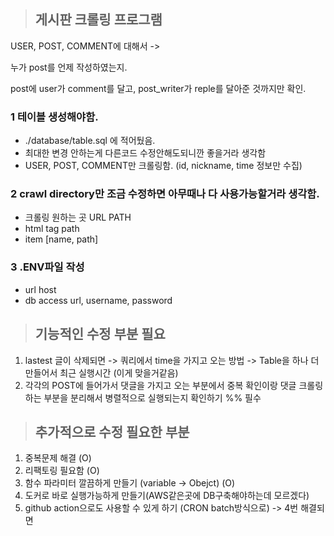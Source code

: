 >## 게시판 크롤링 프로그램

USER, POST, COMMENT에 대해서 -> 

누가 post를 언제 작성하였는지.

post에 user가 comment를 달고, post_writer가 reple를 달아준 것까지만 확인.


### 1 테이블 생성해야함.

* ./database/table.sql 에 적어뒀음.
* 최대한 변경 안하는게 다른코드 수정안해도되니깐 좋을거라 생각함
* USER, POST, COMMENT만 크롤링함. (id, nickname, time 정보만 수집)

### 2 crawl directory만 조금 수정하면 아무때나 다 사용가능할거라 생각함.
* 크롤링 원하는 곳 URL PATH
* html tag path
* item [name, path]


### 3 .ENV파일 작성
* url host
* db access url, username, password

> ## 기능적인 수정 부분 필요
1. lastest 글이 삭제되면 
    -> 쿼리에서 time을 가지고 오는 방법
    -> Table을 하나 더 만들어서 최근 실행시간 (이게 맞을거같음)
2. 각각의 POST에 들어가서 댓글을 가지고 오는 부분에서 중복 확인이랑 댓글 크롤링 하는 부분을 분리해서 병렬적으로 실행되는지 확인하기 %% 필수

> ## 추가적으로 수정 필요한 부분
1. 중복문제 해결 (O)
2. 리팩토링 필요함 (O)
3. 함수 파라미터 깔끔하게 만들기 (variable -> Obejct) (O)
4. 도커로 바로 실행가능하게 만들기(AWS같은곳에 DB구축해야하는데 모르겠다)
5. github action으로도 사용할 수 있게 하기 (CRON batch방식으로) -> 4번 해결되면

